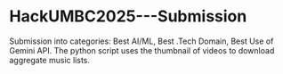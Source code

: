 # HackUMBC2025---Submission
Submission into categories: Best AI/ML, Best .Tech Domain, Best Use of Gemini API. The python script uses the thumbnail of videos to download aggregate music lists.
